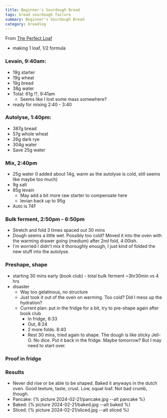 ```yaml
---
title: Beginner's Sourdough Bread
tags: bread sourdough failure
summary: Beginner's Sourdough Bread
category: breadlog
---
```


From [The Perfect Loaf](https://www.theperfectloaf.com/beginners-sourdough-bread/)

- making 1 loaf, 1/2 formula
### Levain, 9:40am:
- 19g starter
- 19g wheat
- 19g bread
- 38g water
- Total: 61g !?, 9:41am 
	- Seems like I lost some mass somewhere?
- ready for mixing 2:40 - 3:40
### Autolyse, 1:40pm:
- 387g bread
- 57g whole wheat
- 26g dark rye
- 304g water
- Save 25g water
### Mix, 2:40pm
- 25g water (I added about 14g, warm as the autolyse is cold, still seems like maybe too much)
- 9g salt
- 85g levain
	- May add a bit more raw starter to compensate here
	- levian back up to 95g
- Auto is 74F
### Bulk ferment, 2:50pm - 6:50pm
- Stretch and fold 3 times spaced out 30 mins
- Dough seems a little wet. Possibly too cold? Moved it into the oven with the warming drawer going (medium) after 2nd fold, 4:00ish.
- I'm worried I didn't mix it thoroughly enough, I just kind of folded the new stuff into the autolyse.
### Preshape, shape
- starting 30 mins early (book club) - total bulk ferment ~3hr30min vs 4 hrs
- disaster
	- Way too gelatinous, no structure
	- Just took it out of the oven on warming. Too cold? Did I mess up the hydration?
	- Current plan: put in the fridge for a bit, try to pre-shape again after book club
		- In fridge, 6:33
		- Out, 8:24
		- 2 more folds. 8:40
		- Rest 30 mins, tried again to shape.  The dough is like sticky Jell-O. No dice. Put it back in the fridge. Maybe tomorrow? But I may need to start over.
### Proof in fridge
### Results
- Never did rise or be able to be shaped. Baked it anyways in the dutch oven. Good texture, taste, crust. Low, squat loaf. Not bad crumb, though.
- Pancake: {% picture 2024-02-21/pancake.jpg --alt pancake %}
- Baked: {% picture 2024-02-21/baked.jpg --alt baked %}
- Sliced: {% picture 2024-02-21/sliced.jpg --alt sliced %}
